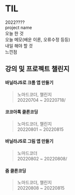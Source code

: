 # TIL
2022????  
project name  
오늘 한 것   
오늘 메모(배운 이론, 오류수정 등등)  
내일 해야 할 것  
느낀점  

강의 및 프로젝트 챌린지
---
#### 바닐라JS로 크롬 앱 만들기   
> 노마드코더, 챌린지   
> 20220704 ~ 20220718/   

#### 코코아톡 클론코딩   
> 노마드코더, 챌린지   
> 20220801 ~ 20220815

#### 바닐라JS로 그림 앱 만들기   
> 노마드코더   
> 20220802 ~ 20220808/

#### 줌 클론코딩   
> 노마드코더, 챌린지   
> 20220808 ~ 20220815   



